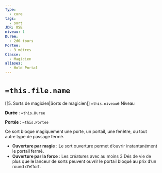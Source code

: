 ```yaml
---
Type:
  - core
tags:
  - sort
JDR: OSE
niveau: 1
Duree:
  - 2d6 tours
Portee:
  - 3 mètres
Classe:
  - Magicien
aliases:
  - Hold Portal
---
```

# `=this.file.name`  

[[5. Sorts de magicien|Sorts de magicien]] `=this.niveau`e Niveau

**Durée** : `=this.Duree`

**Portée** : `=this.Portee`

Ce sort bloque magiquement une porte, un portail, une fenêtre, ou tout autre type de passage fermé.

- **Ouverture par magie** : Le sort ouverture permet d’ouvrir instantanément le portail fermé.
- **Ouverture par la force** : Les créatures avec au moins 3 Dés de vie de plus que le lanceur de sorts peuvent ouvrir le portail bloqué au prix d’un round d’effort.
